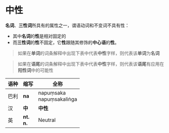 # 中性
**名词**、**三性词**所具有的属性之一，谓语动词和不变词不具有性：
- 其中**名词**的**性**是相对固定的
- 而**三性词**的**性**不固定，它**性**跟随其修饰的**中心语**的**性**。

>如果在**单词**的词条解释中出现下表中代表**中性**字样，则代表该**单词**为**名词**

>如果在**语尾**的词条解释中出现下表中代表**中性**字样，则代表该**语尾**有应用在**阳性词**中的可能性


|语种|缩写|全称|
|-|-|-|
|巴利|**na**|napuṃsaka<br>napuṃsakaliṅga|
|汉|**中**|**中性**|
|英|**nt.**<br>**n.**|Neutral|